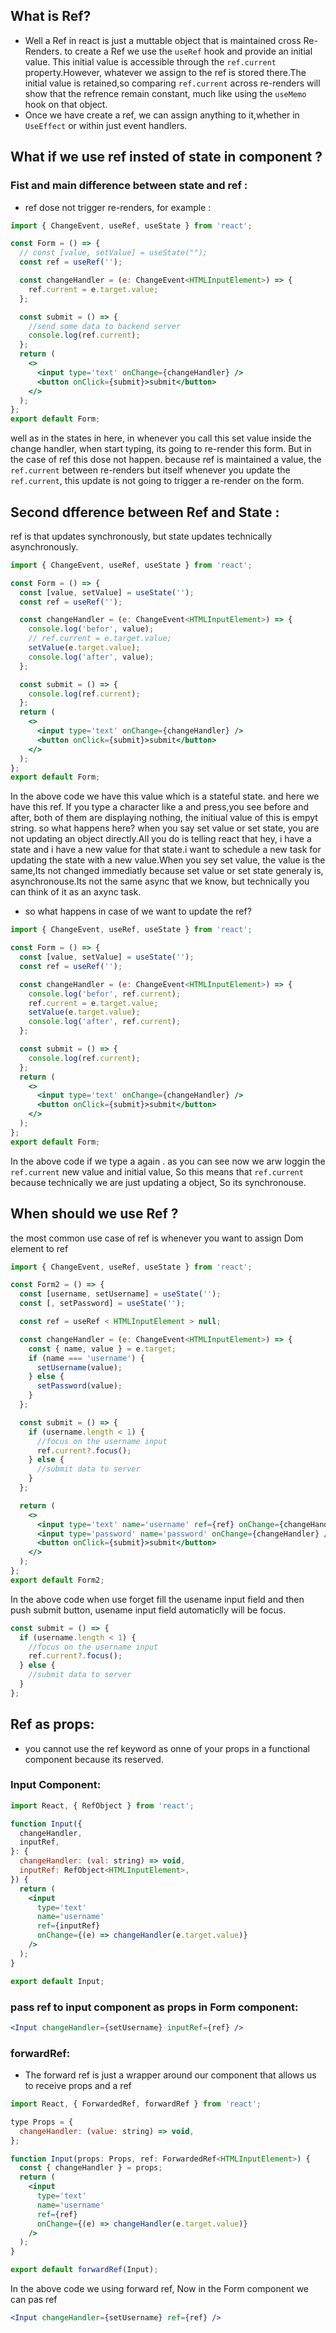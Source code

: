 ## What is Ref?

- Well a Ref in react is just a muttable object that is maintained cross Re-Renders. to create a Ref we use the `useRef` hook and provide an initial value. This initial value is accessible through the `ref.current` property.However, whatever we assign to the ref is stored there.The initial value is retained,so comparing `ref.current` across re-renders will show that the refrence remain constant, much like using the `useMemo` hook on that object.
- Once we have create a ref, we can assign anything to it,whether in `UseEffect` or within just event handlers.

## What if we use ref insted of state in component ?

### Fist and main difference between state and ref :

- ref dose not trigger re-renders, for example :

```jsx
import { ChangeEvent, useRef, useState } from 'react';

const Form = () => {
  // const [value, setValue] = useState("");
  const ref = useRef('');

  const changeHandler = (e: ChangeEvent<HTMLInputElement>) => {
    ref.current = e.target.value;
  };

  const submit = () => {
    //send some data to backend server
    console.log(ref.current);
  };
  return (
    <>
      <input type='text' onChange={changeHandler} />
      <button onClick={submit}>submit</button>
    </>
  );
};
export default Form;
```

well as in the states in here, in whenever you call this set value inside the change handler, when start typing, its going to re-render this form. But in the case of ref this dose not happen. because ref is maintained a value, the `ref.current` between re-renders but itself whenever you update the `ref.current`, this update is not going to trigger a re-render on the form.

## Second dfference between Ref and State :

ref is that updates synchronously, but state updates technically asynchronously.

```jsx
import { ChangeEvent, useRef, useState } from 'react';

const Form = () => {
  const [value, setValue] = useState('');
  const ref = useRef('');

  const changeHandler = (e: ChangeEvent<HTMLInputElement>) => {
    console.log('befor', value);
    // ref.current = e.target.value;
    setValue(e.target.value);
    console.log('after', value);
  };

  const submit = () => {
    console.log(ref.current);
  };
  return (
    <>
      <input type='text' onChange={changeHandler} />
      <button onClick={submit}>submit</button>
    </>
  );
};
export default Form;
```

In the above code we have this value which is a stateful state. and here we have this ref. If you type a character like a and press,you see before and after, both of them are displaying nothing, the initiual value of this is empyt string. so what happens here? when you say set value or set state, you are not updating an object directly.All you do is telling react that hey, i have a state and i have a new value for that state.i want to schedule a new task for updating the state with a new value.When you sey set value, the value is the same,Its not changed immediatly because set value or set state generaly is, asynchronouse.Its not the same async that we know, but technically you can think of it as an axync task.

- so what happens in case of we want to update the ref?

```jsx
import { ChangeEvent, useRef, useState } from 'react';

const Form = () => {
  const [value, setValue] = useState('');
  const ref = useRef('');

  const changeHandler = (e: ChangeEvent<HTMLInputElement>) => {
    console.log('befor', ref.current);
    ref.current = e.target.value;
    setValue(e.target.value);
    console.log('after', ref.current);
  };

  const submit = () => {
    console.log(ref.current);
  };
  return (
    <>
      <input type='text' onChange={changeHandler} />
      <button onClick={submit}>submit</button>
    </>
  );
};
export default Form;
```

In the above code if we type a again . as you can see now we arw loggin the `ref.current` new value and initial value, So this means that `ref.current` because technically we are just updating a object, So its synchronouse.

## When should we use Ref ?

the most common use case of ref is whenever you want to assign Dom element to ref

```jsx
import { ChangeEvent, useRef, useState } from 'react';

const Form2 = () => {
  const [username, setUsername] = useState('');
  const [, setPassword] = useState('');

  const ref = useRef < HTMLInputElement > null;

  const changeHandler = (e: ChangeEvent<HTMLInputElement>) => {
    const { name, value } = e.target;
    if (name === 'username') {
      setUsername(value);
    } else {
      setPassword(value);
    }
  };

  const submit = () => {
    if (username.length < 1) {
      //focus on the username input
      ref.current?.focus();
    } else {
      //submit data to server
    }
  };

  return (
    <>
      <input type='text' name='username' ref={ref} onChange={changeHandler} />
      <input type='password' name='password' onChange={changeHandler} />
      <button onClick={submit}>submit</button>
    </>
  );
};
export default Form2;
```

In the above code when use forget fill the usename input field and then push submit button, usename input field automaticlly will be focus.

```jsx
const submit = () => {
  if (username.length < 1) {
    //focus on the username input
    ref.current?.focus();
  } else {
    //submit data to server
  }
};
```

## Ref as props:

- you cannot use the ref keyword as onne of your props in a functional component because its reserved.

### Input Component:

```jsx
import React, { RefObject } from 'react';

function Input({
  changeHandler,
  inputRef,
}: {
  changeHandler: (val: string) => void,
  inputRef: RefObject<HTMLInputElement>,
}) {
  return (
    <input
      type='text'
      name='username'
      ref={inputRef}
      onChange={(e) => changeHandler(e.target.value)}
    />
  );
}

export default Input;
```

### pass ref to input component as props in Form component:

```jsx
<Input changeHandler={setUsername} inputRef={ref} />
```

### forwardRef:

- The forward ref is just a wrapper around our component that allows us to receive props and a ref

```jsx
import React, { ForwardedRef, forwardRef } from 'react';

type Props = {
  changeHandler: (value: string) => void,
};

function Input(props: Props, ref: ForwardedRef<HTMLInputElement>) {
  const { changeHandler } = props;
  return (
    <input
      type='text'
      name='username'
      ref={ref}
      onChange={(e) => changeHandler(e.target.value)}
    />
  );
}

export default forwardRef(Input);
```

In the above code we using forward ref, Now in the Form component we can pas ref

```jsx
<Input changeHandler={setUsername} ref={ref} />
```

